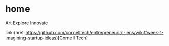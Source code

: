 # home

Art 
Explore
Innovate

link:(href:https://github.com/cornelltech/entrepreneurial-lens/wiki#week-1-imagining-startup-ideas)[Cornell Tech]

